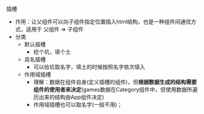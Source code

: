 插槽
- 作用：让父组件可以向子组件指定位置插入html结构，也是一种组件间通信方式，适用于
父组件 => 子组件
- 分类
    - 默认插槽
        - 挖个坑，填个土
    - 具名插槽
        - 可以给坑取名字，填土的时候按照名字依次填入
    - 作用域插槽
        - 理解：数据在组件自身(定义插槽的组件)，但**根据数据生成的结构需要组件的使用者来决定**(games数据在Category组件中，但使用数据所遍历出来的结构由App组件决定)
        - 作用域插槽也可以取名字(一般不用)；
